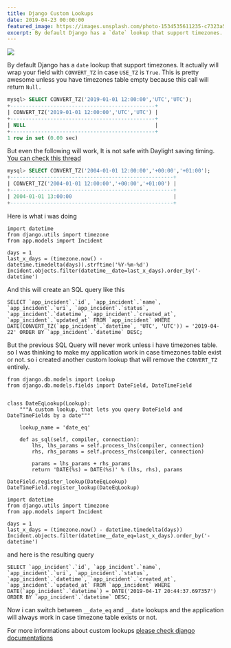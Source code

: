 ```yaml
---
title: Django Custom Lookups
date: 2019-04-23 00:00:00
featured_image: https://images.unsplash.com/photo-1534535611235-c7323a5957e9
excerpt: By default Django has a `date` lookup that support timezones. It actually will wrap your field with `CONVERT_TZ` in case `USE_TZ` is `True`. This is pretty awesome unless you have timezones table empty because this call will return `Null.`
---
```


![](https://images.unsplash.com/photo-1534535611235-c7323a5957e9)

By default Django has a `date` lookup that support timezones. It actually will wrap your field with `CONVERT_TZ` in case `USE_TZ` is `True`. This is pretty awesome unless you have timezones table empty because this call will return `Null.`

```sql
mysql> SELECT CONVERT_TZ('2019-01-01 12:00:00','UTC','UTC');
+-----------------------------------------------+
| CONVERT_TZ('2019-01-01 12:00:00','UTC','UTC') |
+-----------------------------------------------+
| NULL                                          |
+-----------------------------------------------+
1 row in set (0.00 sec)
```

But even the following will work, It is not safe with Daylight saving timing. [You can check this thread](https://code.djangoproject.com/ticket/29384)

```sql
mysql> SELECT CONVERT_TZ('2004-01-01 12:00:00','+00:00','+01:00');
+-----------------------------------------------------+
| CONVERT_TZ('2004-01-01 12:00:00','+00:00','+01:00') |
+-----------------------------------------------------+
| 2004-01-01 13:00:00                                 |
+-----------------------------------------------------+
```

Here is what i was doing

```
import datetime
from django.utils import timezone
from app.models import Incident

days = 1
last_x_days = (timezone.now() - datetime.timedelta(days)).strftime('%Y-%m-%d')
Incident.objects.filter(datetime__date=last_x_days).order_by('-datetime')
```

And this will create an SQL query like this

```
SELECT `app_incident`.`id`, `app_incident`.`name`, `app_incident`.`uri`, `app_incident`.`status`, `app_incident`.`datetime`, `app_incident`.`created_at`, `app_incident`.`updated_at` FROM `app_incident` WHERE DATE(CONVERT_TZ(`app_incident`.`datetime`, 'UTC', 'UTC')) = '2019-04-22' ORDER BY `app_incident`.`datetime` DESC;
```

But the previous SQL Query will never work unless i have timezones table. so I was thinking to make my application work in case timezones table exist or not. so i created another custom lookup that will remove the `CONVERT_TZ` entirely.

```
from django.db.models import Lookup
from django.db.models.fields import DateField, DateTimeField


class DateEqLookup(Lookup):
    """A custom lookup, that lets you query DateField and DateTimeFields by a date"""

    lookup_name = 'date_eq'

    def as_sql(self, compiler, connection):
        lhs, lhs_params = self.process_lhs(compiler, connection)
        rhs, rhs_params = self.process_rhs(compiler, connection)

        params = lhs_params + rhs_params
        return 'DATE(%s) = DATE(%s)' % (lhs, rhs), params

DateField.register_lookup(DateEqLookup)
DateTimeField.register_lookup(DateEqLookup)
```

```
import datetime
from django.utils import timezone
from app.models import Incident

days = 1
last_x_days = (timezone.now() - datetime.timedelta(days))
Incident.objects.filter(datetime__date_eq=last_x_days).order_by('-datetime')
```

and here is the resulting query

```
SELECT `app_incident`.`id`, `app_incident`.`name`, `app_incident`.`uri`, `app_incident`.`status`, `app_incident`.`datetime`, `app_incident`.`created_at`, `app_incident`.`updated_at` FROM `app_incident` WHERE DATE(`app_incident`.`datetime`) = DATE('2019-04-17 20:44:37.697357') ORDER BY `app_incident`.`datetime` DESC;
```

Now i can switch between `__date_eq` and `__date` lookups and the application will always work in case timezone table exists or not.

For more informations about custom lookups [please check django documentations](https://docs.djangoproject.com/en/2.2/howto/custom-lookups/)
